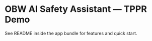 # OBW AI Safety Assistant — TPPR Demo

See README inside the app bundle for features and quick start.
